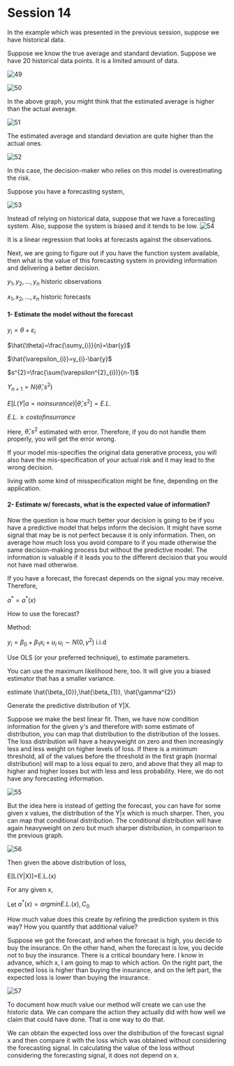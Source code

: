 # Session 14

In the example which was presented in the previous session, suppose we have historical data. 

Suppose we know the true average and standard deviation. Suppose we have 20 historical data points. 
It is a limited amount of data.

![49](Picturs/pic_49.PNG)

![50](Picturs/pic_50.PNG)

In the above graph, you might think that the estimated average is higher than the actual average.

![51](Picturs/pic_51.PNG)


The estimated average and standard deviation are quite higher than the actual ones. 

![52](Picturs/pic_52.PNG)

In this case, the decision-maker who relies on this model is overestimating the risk.

Suppose you have a forecasting system,

![53](Picturs/pic_53.PNG)

Instead of relying on historical data, suppose that we have a forecasting system. Also, suppose the system is biased and it tends to be low.
![54](Picturs/pic_54.PNG)

It is a linear regression that looks at forecasts against the observations.

Next, we are going to figure out if you have the function system available, then what is the value of this forecasting system in providing information and delivering a better decision.

$y_{1},y_{2},...,y_{n}$     historic observations

$x_{1},x_{2},...,x_{n}$     historic forecasts

#### 1- Estimate the model without the forecast

$y_{i}=\theta+\varepsilon_{i}$

$\hat{\theta}=\frac{\sumy_{i}}{n}=\bar{y}$

$\hat{\varepsilon_{i}}=y_{i}-\bar{y}$

$s^{2}=\frac{\sum(\varepsilon^{2}_{i})}{n-1}$

$Y_{n+1}=N(\hat{\theta},s^{2})$

$E[L(Y|a=no insurance)|\hat{\theta},s^{2}]=E.L.$

$E.L.\ge cost of insurrance$

Here, $\hat{\theta},s^{2}$ estimated with error. Therefore, if you do not handle them properly, you will get the error wrong.

If your model mis-specifies the original data generative process, you will also have the mis-specification of your actual risk and it may lead to the wrong decision. 

living with some kind of misspecification might be fine, depending on the application.

#### 2- Estimate w/ forecasts, what is the expected value of information?

Now the question is how much better your decision is going to be if you have a predictive model that helps inform the decision. It might have some signal that may be is not perfect because it is only information. Then, on average how much loss you avoid compare to if you made otherwise the same decision-making process but without the predictive model. The information is valuable if it leads you to the different decision that you would not have mad otherwise. 

If you have a forecast, the forecast depends on the signal you may receive. Therefore,

$a^{*}=a^{*}(x)$

How to use the forecast?

Method:

$y_{i}=\beta_{0}+\beta_{1}x_{i}+u_{i}$   $u_{i}\sim N(0, \gamma^{2})$ i.i.d

Use OLS (or your preferred technique), to estimate parameters.


You can use the maximum likelihood here, too. It will give you a biased estimator that has a smaller variance.

estimate \hat{\beta_{0}},\hat{\beta_{1}}, \hat{\gamma^{2}}

Generate the predictive distribution of Y|X. 

Suppose we make the best linear fit. Then, we have now condition information for the given y's and therefore with some estimate of distribution, you can map that distribution to the distribution of the losses.  The loss distribution will have a heavyweight on zero and then increasingly less and less weight on higher levels of loss. If there is a minimum threshold, all of the values before the threshold in the first graph (normal distribution) will map to a loss equal to zero, and above that they all map to higher and higher losses but with less and less probability. Here, we do not have any forecasting information. 

![55](Picturs/pic_55.PNG)

But the idea here is instead of getting the forecast, you can have for some given x values, the distribution of the Y|x which is much sharper. Then, you can map that conditional distribution. The conditional distribution will have again heavyweight on zero but much sharper distribution, in comparison to the previous graph. 

![56](Picturs/pic_56.PNG)

Then given the above distribution of loss, 

E[L(Y|X)]=E.L.(x)

For any given x,

Let $a^{*}(x)=argmin {E.L.(x),C_{0}}$

How much value does this create by refining the prediction system in this way? How you quantify that additional value?

Suppose we got the forecast, and when the forecast is high, you decide to buy the insurance. On the other hand, when the forecast is low, you decide not to buy the insurance. There is a critical boundary here. I know in advance, which x, I am going to map to which action. On the right part, the expected loss is higher than buying the insurance, and on the left part, the expected loss is lower than buying the insurance.


![57](Picturs/pic_57.PNG)


To document how much value our method will create we can use the historic data. We can compare the action they actually did with how well we claim that could have done. That is one way to do that. 

We can obtain the expected loss over the distribution of the forecast signal x and then compare it with the loss which was obtained without considering the forecasting signal. In calculating the value of the loss without considering the forecasting signal, it does not depend on x. 

